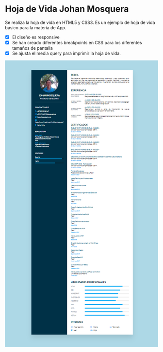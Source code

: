 # Hoja de Vida Johan Mosquera

Se realiza la hoja de vida en HTML5 y CSS3.
Es un ejemplo de hoja de vida básico para la materia de App.

- [x] El diseño es responsive
- [x] Se han creado diferentes breakpoints en CSS para los diferentes tamaños de pantalla
- [x] Se ajusta el media query para imprimir la hoja de vida.

![Web page Johan's CV](/images/cv_screenshot.png)
